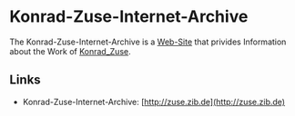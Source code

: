 # Konrad-Zuse-Internet-Archive

The Konrad-Zuse-Internet-Archive is a [Web-Site](9000089.md) that privides Information about the Work of [Konrad_Zuse](70000045.md).

## Links

- Konrad-Zuse-Internet-Archive: [http://zuse.zib.de](http://zuse.zib.de)
